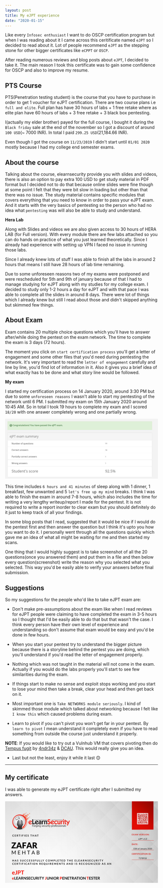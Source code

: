 ```yaml
---
layout: post
title: My eJPT experience
date: "2020-01-15"
---
```


Like every `Infosec enthusiast` I want to do OSCP certification program but when I was reading about it I came across this ceritificate named `eJPT` so I decided to read about it. Lot of people recommend `eJPT` as the stepping stone for other bigger certificates like `eCPPT` or `OSCP`.

After reading numerous reviews and blog posts about `eJPT`, I decided to take it. The main reason I took this certificate was to gain some confidence for OSCP and also to improve my resume.

## PTS Course

PTS(Penetration testing student) is the course that you have to purchase in order to get 1 voucher for eJPT certification. There are two course plans i.e `full and elite`. Full plan has have 30 hours of labs + 1 free retake where as elite plan have 60 hours of labs + 3 free retake + 3 black box pentesting.

I(actually my elder brother) payed for the full course, I bought it during the `Black friday` sale at the end of the november so I got a discount of around `100 USD`(~ 7000 INR). In total I paid `299.25 USD`(21,184.66 INR).

Even though I got the course on `11/23/2019` I didn't start until `01/01 2020` mostly because I had my college end semester exams.

## About the course

Talking about the course, elearnsecurity provide you with slides and videos, there is also an option to pay extra 100 USD to get study material in PDF format but I decided not to do that because online slides were fine though at some point I felt that they were bit slow in loading but other than that there was no issue. The study material contains specific modules that covers everything that you need to know in order to pass your eJPT exam. And it starts with the very basics of pentesting so the person who had no idea what `pentesting` was will also be able to study and understand.

__Hera Lab__

Along with Slides and videos we are also given access to 30 hours of HERA LAB (for Full version). With every module there are few labs attached so you can do hands on practice of what you just learned theoretically. Since I already had experience with setting up VPN I faced no issue in running those labs.

Since I already knew lots of stuff I was able to finish all the labs in around 2 hours that means I still have 28 hours of lab time remaining.

Due to some unforeseen reasons two of my exams were postponed and were rescheduled for 5th and 9th of january because of that I had to manage studying for eJPT along with my studies for my college exam.
I decided to study only 1-2 hours a day for eJPT and with that pace I was able to complete all the slides in around 8 days. There were lot of things which I already knew but still I read about those and didn't skipped anything but skimmed few things.

## About Exam

Exam contains 20 multiple choice questions which you'll have to answer after/while doing the pentest on the exam network. The time to complete the exam is 3 days (72 hours).

The moment you click on `start certification process` you'll get a letter of engagement and some other files that you'd need during pentesting the network.
It's very important to read the `letter of engagement` carefully and line by line, you'd find lot of information in it. Also it gives you a brief idea of what exactly has to be done and what story line would be followed.

__My exam__

I started my certification process on 14 January 2020, around 3:30 PM but due to some `unforeseen reasons` I wasn't able to start my pentesting of the network until 6 PM. I submitted my exam on 15th January 2020 around 10:45 AM.
So in total I took 19 hours to complete my exam and I scored `18/20` with one answer completely wrong and one partially wrong.

![](/images/result.jpg)

This time includes `6 hours and 41 minutes` of sleep along with 1 dinner, 1 breakfast, few unwanted  and 5 `let's free up my mind` breaks. I think I was able to finish the exam in around 7-8 hours, which also includes the time for writing a very lengthy writeup/report I made for the pentest. It is not required to write a report inorder to clear exam but you should definitely do it just to keep track of all your findings.

In some blog posts that I read, suggested that it would be nice if I would do the pentest first and then answer the question but I think it's upto you how you want to do it. I personally went through all the questions quickly which gave me an idea of what all might be waiting for me and then started my scans.

One thing that I would highly suggest is to take screenshot of all the 20 questions(once you answered them) and put them in a file and then below every question(screenshot) write the reason why you selected what you selected. This way you'd be easily able to verify your answers before final submission.

## Suggestions

So my suggestions for the people who'd like to take eJPT exam are:

* Don't make pre-assumptions about the exam like when I read reviews for eJPT people were claiming to have completed the exam in 3-5 hours so I thought that I'd be easily able to do that but that wasn't the case. I think every person have their own level of experience and understanding so don't assume that exam would be easy and you'd be done in few hours.

* When you start your pentest try to understand the bigger picture because there is a storyline behind the pentest you are doing, which you'll understand if you'd read the letter of engagement properly.

* Nothing which was not taught in the material will not come in the exam. Actually if you would do the labs properly you'll start to see few similarities during the exam.

* If things start to make no sense and exploit stops working and you start to lose your mind then take a break, clear your head and then get back on it.

* Most important one is `Take NETWORKS module seriously`. I kind of skimmed those module which talked about networking because I felt like `I know this` which caused problems during exam.

* Learn to pivot if you can't pivot you won't get far in your pentest. By `learn to pivot` I mean understand it completely even if you have to read something from outside the course just understand it properly.

__NOTE__: If you would like to try out a Vulnhub VM that covers pivoting then do [Tempus fugit](https://www.vulnhub.com/entry/tempus-fugit-1,346/) by  [4ndr34z](twitter.com/4nqr34z) & [DCAU](twitter.com/DCAU7). This would really give you an idea.

* Last but not the least, enjoy it while it last 😊

***

## My certificate

I was able to generate my eJPT certificate right after I submitted my answers.

![](/images/cert.png)

